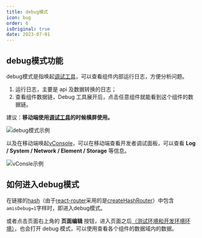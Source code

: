 ```yaml
---
title: debug模式
icon: bug
order: 6
isOriginal: true
date: 2023-07-01
---
```


## debug模式功能

debug模式是指唤起[调试工具](https://aisuda.bce.baidu.com/amis/zh-CN/docs/extend/debug)，可以查看组件内部运行日志，方便分析问题。

1. 运行日志，主要是 api 及数据转换的日志；
2. 查看组件数据链，Debug 工具展开后，点击任意组件就能看到这个组件的数据链。

建议：**移动端使用[调试工具](https://aisuda.bce.baidu.com/amis/zh-CN/docs/extend/debug)的时候横屏使用。**

![debug模式示例](https://img.fxss.work/debug-demo.png)

以及在移动端唤起[vConsole](https://github.com/Tencent/vConsole/blob/dev/README_CN.md)，可以在移动端查看开发者调试面板，可以查看 **Log / System / Network / Element / Storage** 等信息。

![vConsle示例](https://img.fxss.work/vConsle-demo.png)

## 如何进入debug模式

在链接的[hash](https://developer.mozilla.org/zh-CN/docs/Web/API/Location/hash)（由于[react-router](https://reactrouter.com/en/main)采用的是[createHashRouter](https://reactrouter.com/en/main/routers/create-hash-router#createhashrouter)）中包含`amisDebug=1`字样时，即进入debug模式。

或者点击页面右上角的 **页面编辑** 按钮，进入页面之后[（测试环境和开发环境环境）](./environment.md)，也会打开 debug 模式，可以使用查看各个组件的数据域内的数据。
